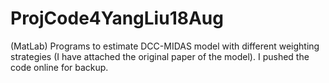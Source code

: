 # ProjCode4YangLiu18Aug

(MatLab) Programs to estimate DCC-MIDAS model with different weighting strategies (I have attached the original paper of the model).
I pushed the code online for backup.
